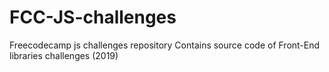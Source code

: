 # FCC-JS-challenges
Freecodecamp js challenges repository
Contains source code of Front-End libraries challenges (2019)
